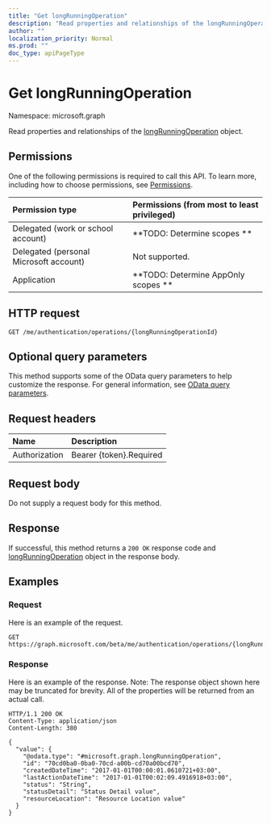 ```yaml
---
title: "Get longRunningOperation"
description: "Read properties and relationships of the longRunningOperation object."
author: ""
localization_priority: Normal
ms.prod: ""
doc_type: apiPageType
---
```


# Get longRunningOperation

Namespace: microsoft.graph

Read properties and relationships of the [longRunningOperation](../resources/longrunningoperation.md) object.

## Permissions
One of the following permissions is required to call this API. To learn more, including how to choose permissions, see [Permissions](/concepts/permissions-reference.md).

|Permission type|Permissions (from most to least privileged)|
|:---|:---|
|Delegated (work or school account)|**TODO: Determine scopes **|
|Delegated (personal Microsoft account)|Not supported.|
|Application|**TODO: Determine AppOnly scopes **|

## HTTP request
<!-- {
  "blockType": "ignored"
}
-->
``` http
GET /me/authentication/operations/{longRunningOperationId}
```

## Optional query parameters
This method supports some of the OData query parameters to help customize the response. For general information, see [OData query parameters](/graph/query-parameters).

## Request headers
|Name|Description|
|:---|:---|
|Authorization|Bearer {token}.Required|

## Request body
Do not supply a request body for this method.

## Response
If successful, this method returns a `200 OK` response code and [longRunningOperation](../resources/longrunningoperation.md) object in the response body.

## Examples

### Request
Here is an example of the request.
<!-- {
  "blockType": "request",
  "name": "get_longrunningoperation"
}
-->
``` http
GET https://graph.microsoft.com/beta/me/authentication/operations/{longRunningOperationId}
```

### Response
Here is an example of the response. Note: The response object shown here may be truncated for brevity. All of the properties will be returned from an actual call.
<!-- {
  "blockType": "response",
  "truncated": true,
  "@odata.type": "microsoft.graph.longRunningOperation"
}
-->
``` http
HTTP/1.1 200 OK
Content-Type: application/json
Content-Length: 380

{
  "value": {
    "@odata.type": "#microsoft.graph.longRunningOperation",
    "id": "70cd0ba0-0ba0-70cd-a00b-cd70a00bcd70",
    "createdDateTime": "2017-01-01T00:00:01.0610721+03:00",
    "lastActionDateTime": "2017-01-01T00:02:09.4916918+03:00",
    "status": "String",
    "statusDetail": "Status Detail value",
    "resourceLocation": "Resource Location value"
  }
}
```

